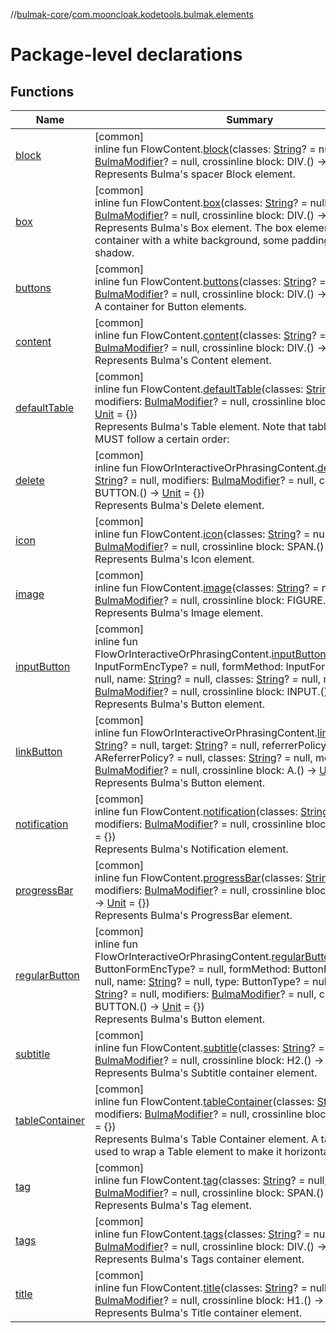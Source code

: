 //[bulmak-core](../../index.md)/[com.mooncloak.kodetools.bulmak.elements](index.md)

# Package-level declarations

## Functions

| Name | Summary |
|---|---|
| [block](block.md) | [common]<br>inline fun FlowContent.[block](block.md)(classes: [String](https://kotlinlang.org/api/core/kotlin-stdlib/kotlin/-string/index.html)? = null, modifiers: [BulmaModifier](../com.mooncloak.kodetools.bulmak.modifier/-bulma-modifier/index.md)? = null, crossinline block: DIV.() -&gt; [Unit](https://kotlinlang.org/api/core/kotlin-stdlib/kotlin/-unit/index.html) = {})<br>Represents Bulma's spacer Block element. |
| [box](box.md) | [common]<br>inline fun FlowContent.[box](box.md)(classes: [String](https://kotlinlang.org/api/core/kotlin-stdlib/kotlin/-string/index.html)? = null, modifiers: [BulmaModifier](../com.mooncloak.kodetools.bulmak.modifier/-bulma-modifier/index.md)? = null, crossinline block: DIV.() -&gt; [Unit](https://kotlinlang.org/api/core/kotlin-stdlib/kotlin/-unit/index.html) = {})<br>Represents Bulma's Box element. The box element is a simple container with a white background, some padding, and a box shadow. |
| [buttons](buttons.md) | [common]<br>inline fun FlowContent.[buttons](buttons.md)(classes: [String](https://kotlinlang.org/api/core/kotlin-stdlib/kotlin/-string/index.html)? = null, modifiers: [BulmaModifier](../com.mooncloak.kodetools.bulmak.modifier/-bulma-modifier/index.md)? = null, crossinline block: DIV.() -&gt; [Unit](https://kotlinlang.org/api/core/kotlin-stdlib/kotlin/-unit/index.html) = {})<br>A container for Button elements. |
| [content](content.md) | [common]<br>inline fun FlowContent.[content](content.md)(classes: [String](https://kotlinlang.org/api/core/kotlin-stdlib/kotlin/-string/index.html)? = null, modifiers: [BulmaModifier](../com.mooncloak.kodetools.bulmak.modifier/-bulma-modifier/index.md)? = null, crossinline block: DIV.() -&gt; [Unit](https://kotlinlang.org/api/core/kotlin-stdlib/kotlin/-unit/index.html) = {})<br>Represents Bulma's Content element. |
| [defaultTable](default-table.md) | [common]<br>inline fun FlowContent.[defaultTable](default-table.md)(classes: [String](https://kotlinlang.org/api/core/kotlin-stdlib/kotlin/-string/index.html)? = null, modifiers: [BulmaModifier](../com.mooncloak.kodetools.bulmak.modifier/-bulma-modifier/index.md)? = null, crossinline block: TABLE.() -&gt; [Unit](https://kotlinlang.org/api/core/kotlin-stdlib/kotlin/-unit/index.html) = {})<br>Represents Bulma's Table element. Note that tables in Bulma MUST follow a certain order: |
| [delete](delete.md) | [common]<br>inline fun FlowOrInteractiveOrPhrasingContent.[delete](delete.md)(classes: [String](https://kotlinlang.org/api/core/kotlin-stdlib/kotlin/-string/index.html)? = null, modifiers: [BulmaModifier](../com.mooncloak.kodetools.bulmak.modifier/-bulma-modifier/index.md)? = null, crossinline block: BUTTON.() -&gt; [Unit](https://kotlinlang.org/api/core/kotlin-stdlib/kotlin/-unit/index.html) = {})<br>Represents Bulma's Delete element. |
| [icon](icon.md) | [common]<br>inline fun FlowContent.[icon](icon.md)(classes: [String](https://kotlinlang.org/api/core/kotlin-stdlib/kotlin/-string/index.html)? = null, modifiers: [BulmaModifier](../com.mooncloak.kodetools.bulmak.modifier/-bulma-modifier/index.md)? = null, crossinline block: SPAN.() -&gt; [Unit](https://kotlinlang.org/api/core/kotlin-stdlib/kotlin/-unit/index.html) = {})<br>Represents Bulma's Icon element. |
| [image](image.md) | [common]<br>inline fun FlowContent.[image](image.md)(classes: [String](https://kotlinlang.org/api/core/kotlin-stdlib/kotlin/-string/index.html)? = null, modifiers: [BulmaModifier](../com.mooncloak.kodetools.bulmak.modifier/-bulma-modifier/index.md)? = null, crossinline block: FIGURE.() -&gt; [Unit](https://kotlinlang.org/api/core/kotlin-stdlib/kotlin/-unit/index.html) = {})<br>Represents Bulma's Image element. |
| [inputButton](input-button.md) | [common]<br>inline fun FlowOrInteractiveOrPhrasingContent.[inputButton](input-button.md)(formEncType: InputFormEncType? = null, formMethod: InputFormMethod? = null, name: [String](https://kotlinlang.org/api/core/kotlin-stdlib/kotlin/-string/index.html)? = null, classes: [String](https://kotlinlang.org/api/core/kotlin-stdlib/kotlin/-string/index.html)? = null, modifiers: [BulmaModifier](../com.mooncloak.kodetools.bulmak.modifier/-bulma-modifier/index.md)? = null, crossinline block: INPUT.() -&gt; [Unit](https://kotlinlang.org/api/core/kotlin-stdlib/kotlin/-unit/index.html) = {})<br>Represents Bulma's Button element. |
| [linkButton](link-button.md) | [common]<br>inline fun FlowOrInteractiveOrPhrasingContent.[linkButton](link-button.md)(href: [String](https://kotlinlang.org/api/core/kotlin-stdlib/kotlin/-string/index.html)? = null, target: [String](https://kotlinlang.org/api/core/kotlin-stdlib/kotlin/-string/index.html)? = null, referrerPolicy: AReferrerPolicy? = null, classes: [String](https://kotlinlang.org/api/core/kotlin-stdlib/kotlin/-string/index.html)? = null, modifiers: [BulmaModifier](../com.mooncloak.kodetools.bulmak.modifier/-bulma-modifier/index.md)? = null, crossinline block: A.() -&gt; [Unit](https://kotlinlang.org/api/core/kotlin-stdlib/kotlin/-unit/index.html) = {})<br>Represents Bulma's Button element. |
| [notification](notification.md) | [common]<br>inline fun FlowContent.[notification](notification.md)(classes: [String](https://kotlinlang.org/api/core/kotlin-stdlib/kotlin/-string/index.html)? = null, modifiers: [BulmaModifier](../com.mooncloak.kodetools.bulmak.modifier/-bulma-modifier/index.md)? = null, crossinline block: DIV.() -&gt; [Unit](https://kotlinlang.org/api/core/kotlin-stdlib/kotlin/-unit/index.html) = {})<br>Represents Bulma's Notification element. |
| [progressBar](progress-bar.md) | [common]<br>inline fun FlowContent.[progressBar](progress-bar.md)(classes: [String](https://kotlinlang.org/api/core/kotlin-stdlib/kotlin/-string/index.html)? = null, modifiers: [BulmaModifier](../com.mooncloak.kodetools.bulmak.modifier/-bulma-modifier/index.md)? = null, crossinline block: PROGRESS.() -&gt; [Unit](https://kotlinlang.org/api/core/kotlin-stdlib/kotlin/-unit/index.html) = {})<br>Represents Bulma's ProgressBar element. |
| [regularButton](regular-button.md) | [common]<br>inline fun FlowOrInteractiveOrPhrasingContent.[regularButton](regular-button.md)(formEncType: ButtonFormEncType? = null, formMethod: ButtonFormMethod? = null, name: [String](https://kotlinlang.org/api/core/kotlin-stdlib/kotlin/-string/index.html)? = null, type: ButtonType? = null, classes: [String](https://kotlinlang.org/api/core/kotlin-stdlib/kotlin/-string/index.html)? = null, modifiers: [BulmaModifier](../com.mooncloak.kodetools.bulmak.modifier/-bulma-modifier/index.md)? = null, crossinline block: BUTTON.() -&gt; [Unit](https://kotlinlang.org/api/core/kotlin-stdlib/kotlin/-unit/index.html) = {})<br>Represents Bulma's Button element. |
| [subtitle](subtitle.md) | [common]<br>inline fun FlowContent.[subtitle](subtitle.md)(classes: [String](https://kotlinlang.org/api/core/kotlin-stdlib/kotlin/-string/index.html)? = null, modifiers: [BulmaModifier](../com.mooncloak.kodetools.bulmak.modifier/-bulma-modifier/index.md)? = null, crossinline block: H2.() -&gt; [Unit](https://kotlinlang.org/api/core/kotlin-stdlib/kotlin/-unit/index.html) = {})<br>Represents Bulma's Subtitle container element. |
| [tableContainer](table-container.md) | [common]<br>inline fun FlowContent.[tableContainer](table-container.md)(classes: [String](https://kotlinlang.org/api/core/kotlin-stdlib/kotlin/-string/index.html)? = null, modifiers: [BulmaModifier](../com.mooncloak.kodetools.bulmak.modifier/-bulma-modifier/index.md)? = null, crossinline block: DIV.() -&gt; [Unit](https://kotlinlang.org/api/core/kotlin-stdlib/kotlin/-unit/index.html) = {})<br>Represents Bulma's Table Container element. A table container is used to wrap a Table element to make it horizontally scrollable. |
| [tag](tag.md) | [common]<br>inline fun FlowContent.[tag](tag.md)(classes: [String](https://kotlinlang.org/api/core/kotlin-stdlib/kotlin/-string/index.html)? = null, modifiers: [BulmaModifier](../com.mooncloak.kodetools.bulmak.modifier/-bulma-modifier/index.md)? = null, crossinline block: SPAN.() -&gt; [Unit](https://kotlinlang.org/api/core/kotlin-stdlib/kotlin/-unit/index.html) = {})<br>Represents Bulma's Tag element. |
| [tags](tags.md) | [common]<br>inline fun FlowContent.[tags](tags.md)(classes: [String](https://kotlinlang.org/api/core/kotlin-stdlib/kotlin/-string/index.html)? = null, modifiers: [BulmaModifier](../com.mooncloak.kodetools.bulmak.modifier/-bulma-modifier/index.md)? = null, crossinline block: DIV.() -&gt; [Unit](https://kotlinlang.org/api/core/kotlin-stdlib/kotlin/-unit/index.html) = {})<br>Represents Bulma's Tags container element. |
| [title](title.md) | [common]<br>inline fun FlowContent.[title](title.md)(classes: [String](https://kotlinlang.org/api/core/kotlin-stdlib/kotlin/-string/index.html)? = null, modifiers: [BulmaModifier](../com.mooncloak.kodetools.bulmak.modifier/-bulma-modifier/index.md)? = null, crossinline block: H1.() -&gt; [Unit](https://kotlinlang.org/api/core/kotlin-stdlib/kotlin/-unit/index.html) = {})<br>Represents Bulma's Title container element. |
